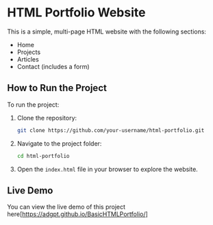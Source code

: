 # HTML Portfolio Website

This is a simple, multi-page HTML website with the following sections:
- Home
- Projects
- Articles
- Contact (includes a form)

## How to Run the Project

To run the project:
1. Clone the repository:
   ```bash
   git clone https://github.com/your-username/html-portfolio.git

2. Navigate to the project folder:
   ```bash
   cd html-portfolio

3. Open the `index.html` file in your browser to explore the website.

## Live Demo
You can view the live demo of this project here[https://adgpt.github.io/BasicHTMLPortfolio/]
